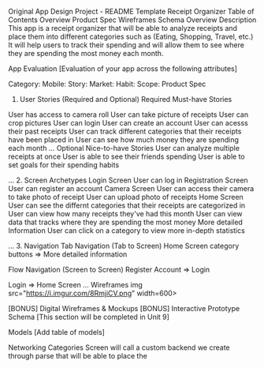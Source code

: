Original App Design Project - README Template
Receipt Organizer
Table of Contents
Overview
Product Spec
Wireframes
Schema
Overview
Description
This app is a receipt organizer that will be able to analyze receipts and place them into different categories such as (Eating, Shopping, Travel, etc.) It will help users to track their spending and will allow them to see where they are spending the most money each month. 

App Evaluation
[Evaluation of your app across the following attributes]

Category:
Mobile:
Story:
Market:
Habit:
Scope:
Product Spec
1. User Stories (Required and Optional)
Required Must-have Stories

User has access to camera roll
User can take picture of receipts
User can crop pictures
User can login
User can create an account
User can acesss their past receipts
User can track different categories that their receipts have been placed in
User can see how much money they are spending each month
…
Optional Nice-to-have Stories
User can analyze multiple receipts at once
User is able to see their friends spending
User is able to set goals for their spending habits


…
2. Screen Archetypes
Login Screen
  User can log in
Registration Screen
  User can register an account
Camera Screen
  User can access their camera to take photo of receipt
  User can upload photo of receipts
Home Screen
  User can see the differnt categories that their receipts are categorized in
  User can view how many receipts they've had this month
  User can view data that tracks where they are spending the most money
More detailed Information
  User can click on a category to view more in-depth statistics

…
3. Navigation
Tab Navigation (Tab to Screen)
Home Screen category buttons =>
More detailed information

Flow Navigation (Screen to Screen)
Register Account =>
Login

Login =>
Home Screen
…
Wireframes
img src="https://i.imgur.com/8RmjiCV.png" width=600>


[BONUS] Digital Wireframes & Mockups
[BONUS] Interactive Prototype
Schema
[This section will be completed in Unit 9]

Models
[Add table of models]

Networking
Categories Screen will call a custom backend we create through parse that will be able to place the
